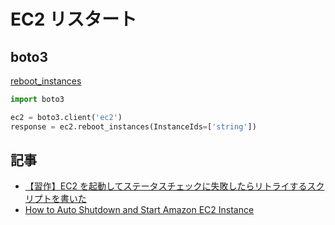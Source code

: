 # EC2 リスタート

## boto3

[reboot_instances](https://docs.aws.amazon.com/cli/latest/reference/ec2/reboot-instances.html)

```py
import boto3

ec2 = boto3.client('ec2')
response = ec2.reboot_instances(InstanceIds=['string'])
```

## 記事

- [【習作】EC2 を起動してステータスチェックに失敗したらリトライするスクリプトを書いた](https://dev.classmethod.jp/articles/check-instance-status-script/)
- [How to Auto Shutdown and Start Amazon EC2 Instance](https://saturncloud.io/blog/how-to-auto-shutdown-and-start-amazon-ec2-instance/)
